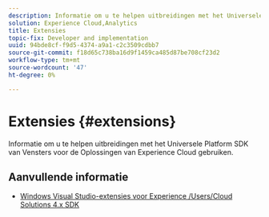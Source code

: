 ```yaml
---
description: Informatie om u te helpen uitbreidingen met het Universele Platform SDK van Vensters voor de Oplossingen van Experience Cloud gebruiken.
solution: Experience Cloud,Analytics
title: Extensies
topic-fix: Developer and implementation
uuid: 94bde8cf-f9d5-4374-a9a1-c2c3509cdbb7
source-git-commit: f18d65c738ba16d9f1459ca485d87be708cf23d2
workflow-type: tm+mt
source-wordcount: '47'
ht-degree: 0%

---
```



# Extensies {#extensions}

Informatie om u te helpen uitbreidingen met het Universele Platform SDK van Vensters voor de Oplossingen van Experience Cloud gebruiken.

## Aanvullende informatie

+ [Windows Visual Studio-extensies voor Experience /Users/Cloud Solutions 4.x SDK](/help/universal-windows/extensions/win-vse-4x.md)